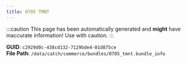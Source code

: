 ```yaml
---
title: 0705 TMNT
---
```


:::caution
This page has been automatically generated and **might** have inaccurate information!
Use with caution.
:::

**GUID**: `c2929d0c-438cd132-7129bde4-01d875ce`  
**File Path**: `/data/catch/commerce/bundles/0705_tmnt.bundle_info`
